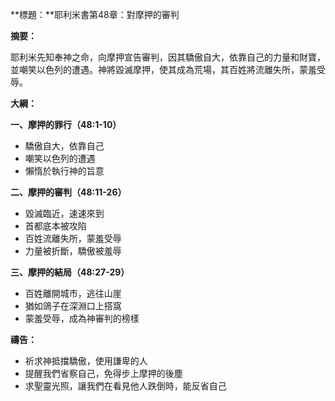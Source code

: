 **標題：**耶利米書第48章：對摩押的審判

**摘要：**

耶利米先知奉神之命，向摩押宣告審判，因其驕傲自大，依靠自己的力量和財寶，並嘲笑以色列的遭遇。神將毀滅摩押，使其成為荒場，其百姓將流離失所，蒙羞受辱。

**大綱：**

**一、摩押的罪行（48:1-10）**
* 驕傲自大，依靠自己
* 嘲笑以色列的遭遇
* 懶惰於執行神的旨意

**二、摩押的審判（48:11-26）**
* 毀滅臨近，速速來到
* 首都底本被攻陷
* 百姓流離失所，蒙羞受辱
* 力量被折斷，驕傲被羞辱

**三、摩押的結局（48:27-29）**
* 百姓離開城市，逃往山崖
* 猶如鴿子在深淵口上搭窩
* 蒙羞受辱，成為神審判的榜樣

**禱告：**

* 祈求神抵擋驕傲，使用謙卑的人
* 提醒我們省察自己，免得步上摩押的後塵
* 求聖靈光照，讓我們在看見他人跌倒時，能反省自己